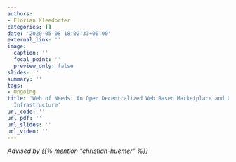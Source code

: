 ```yaml
---
authors:
- Florian Kleedorfer
categories: []
date: '2020-05-08 18:02:33+00:00'
external_link: ''
image:
  caption: ''
  focal_point: ''
  preview_only: false
slides: ''
summary: ''
tags:
- Ongoing
title: 'Web of Needs: An Open Decentralized Web Based Marketplace and Cooperation
  Infrastructure'
url_code: ''
url_pdf: ''
url_slides: ''
url_video: ''
---
```




*Advised by {{% mention "christian-huemer" %}}*